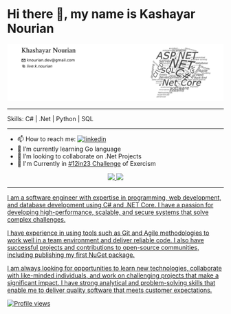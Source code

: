 # Hi there 👋, my name is Kashayar Nourian

![Sofware developer](https://raw.githubusercontent.com/knourian/knourian/main/header.png)

---

Skills: C# | .Net | Python | SQL

---

- 📫 How to reach me: [![linkedin](https://img.shields.io/badge/-Khashayar%20Nourian-blue?style=flat-square&logo=Linkedin&logoColor=white&link=https://www.linkedin.com/in/knourian/)](https://www.linkedin.com/in/knourian/)
- 🌱 I’m currently learning Go language
- 👯 I’m looking to collaborate on .Net Projects
- 📍 I'm Currently in [#12in23 Challenge](https://exercism.org/challenges/12in23) of Exercism
  
<div align="center">
  <a href="https://github.com/knourian">
  <img height="180em" src="https://github-readme-stats.vercel.app/api?username=knourian&show_icons=true&theme=radical&include_all_commits=true&count_private=true"/>
  <img height="180em" src="https://github-readme-stats.vercel.app/api/top-langs/?username=knourian&layout=compact&langs_count=7&theme=radical&hide_progress=true"/>
</div>


---

I am a software engineer with expertise in programming, web development, and database development using C# and .NET Core. I have a passion for developing high-performance, scalable, and secure systems that solve complex challenges.

I have experience in using tools such as Git and Agile methodologies to work well in a team environment and deliver reliable code. I also have successful projects and contributions to open-source communities, including publishing my first NuGet package.

I am always looking for opportunities to learn new technologies, collaborate with like-minded individuals, and work on challenging projects that make a significant impact. I have strong analytical and problem-solving skills that enable me to deliver quality software that meets customer expectations.

![Profile views](https://gpvc.arturio.dev/knourian)
